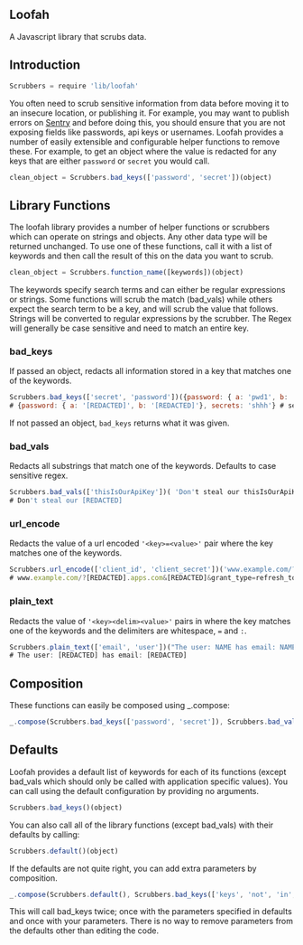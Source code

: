 ## Loofah

A Javascript library that scrubs data.

## Introduction

```javascript
Scrubbers = require 'lib/loofah'
```
You often need to scrub sensitive information from data before moving it to an insecure location, or publishing it. For example, you may want to publish errors on [Sentry](https://app.getsentry.com/) and before doing this, you should ensure that you are not exposing fields like passwords, api keys or usernames. Loofah provides a number of easily extensible and configurable helper functions to remove these. For example, to get an object where the value is redacted for any keys that are either `password` or `secret` you would call.

```javascript
clean_object = Scrubbers.bad_keys(['password', 'secret'])(object)
```

## Library Functions


The loofah library provides a number of helper functions or scrubbers which can operate on strings and objects. Any other data type will be returned unchanged. To use one of these functions, call it with a list of keywords and then call the result of this on the data you want to scrub. 

```javascript
clean_object = Scrubbers.function_name([keywords])(object)
```

The keywords specify search terms and can either be regular expressions or strings. Some functions will scrub the match (bad_vals) while others expect the search term to be a key, and will scrub the value that follows. Strings will be converted to regular expressions by the scrubber. The Regex will generally be case sensitive and need to match an entire key.

### bad_keys
If passed an object, redacts all information stored in a key that matches one of the keywords.

```javascript
Scrubbers.bad_keys(['secret', 'password'])({password: { a: 'pwd1', b: 'pwd2'}, secrets: 'shhh'})
# {password: { a: '[REDACTED]', b: '[REDACTED]'}, secrets: 'shhh'} # secrets is not matched
```
If not passed an object, `bad_keys` returns what it was given.

### bad_vals
Redacts all substrings that match one of the keywords. Defaults to case sensitive regex.

```javascript
Scrubbers.bad_vals(['thisIsOurApiKey'])( 'Don't steal our thisIsOurApiKey')
# Don't steal our [REDACTED]
```


### url_encode
Redacts the value of a url encoded `'<key>=<value>'` pair where the key matches one of the keywords.

```javascript
Scrubbers.url_encode(['client_id', 'client_secret'])('www.example.com/?CliENT_Id=123456789.apps.com&client_secret=123456789&grant_type=refresh_token')
# www.example.com/?[REDACTED].apps.com&[REDACTED]&grant_type=refresh_token
```

### plain_text
Redacts the value of `'<key><delim><value>'` pairs in where the key matches one of the keywords and the delimiters are whitespace, `=` and `:`.

```javascript
Scrubbers.plain_text(['email', 'user'])("The user: NAME has email: NAME@example.com")
# The user: [REDACTED] has email: [REDACTED]
```

## Composition
These functions can easily be composed using _.compose:

```javascript
_.compose(Scrubbers.bad_keys(['password', 'secret']), Scrubbers.bad_vals(['12345abcde']))(object)
```

## Defaults
Loofah provides a default list of keywords for each of its functions (except bad_vals which should only be called with application specific values). You can call using the default configuration by providing no arguments.

```javascript
Scrubbers.bad_keys()(object)
```

You can also call all of the library functions (except bad_vals) with their defaults by calling:

```javascript
Scrubbers.default()(object)
```

If the defaults are not quite right, you can add extra parameters by composition.

```javascript
_.compose(Scrubbers.default(), Scrubbers.bad_keys(['keys', 'not', 'in', 'defaults']))(object)
```

This will call bad_keys twice; once with the parameters specified in defaults and once with your parameters. There is no way to remove parameters from the defaults other than editing the code.
